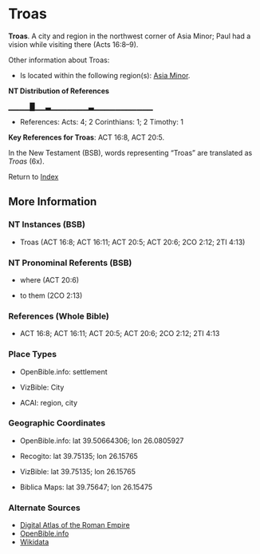 # Troas
**Troas**. 
A city and region in the northwest corner of Asia Minor; Paul had a vision while visiting there (Acts 16:8–9). 




Other information about Troas:


* Is located within the following region(s): 
[Asia Minor](AsiaMinor.md). 


**NT Distribution of References**

▁▁▁▁█▁▁▃▁▁▁▁▁▁▁▃▁▁▁▁▁▁▁▁▁▁▁
* References: Acts: 4; 2 Corinthians: 1; 2 Timothy: 1



**Key References for Troas**: 
ACT 16:8, ACT 20:5. 




In the New Testament (BSB), words representing “Troas” are translated as 
*Troas* (6x). 


Return to [Index](00-Index.md)

## More Information

### NT Instances (BSB)

* Troas (ACT 16:8; ACT 16:11; ACT 20:5; ACT 20:6; 2CO 2:12; 2TI 4:13)



### NT Pronominal Referents (BSB)

* where (ACT 20:6)

* to them (2CO 2:13)



### References (Whole Bible)

* ACT 16:8; ACT 16:11; ACT 20:5; ACT 20:6; 2CO 2:12; 2TI 4:13


### Place Types

* OpenBible.info: settlement

* VizBible: City

* ACAI: region, city



### Geographic Coordinates

* OpenBible.info: lat 39.50664306; lon 26.0805927

* Recogito: lat 39.75135; lon 26.15765

* VizBible: lat 39.75135; lon 26.15765

* Biblica Maps: lat 39.75647; lon 26.15475



### Alternate Sources

* [Digital Atlas of the Roman Empire](https://imperium.ahlfeldt.se/places/21154)
* [OpenBible.info](https://www.openbible.info/geo/ancient/a91c509)
* [Wikidata](http://www.wikidata.org/entity/Q1393407)



